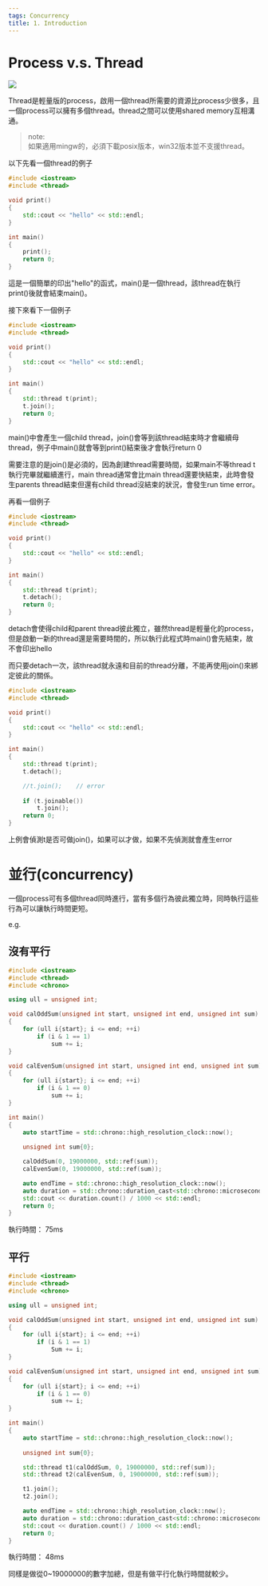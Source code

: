 ```yaml
---
tags: Concurrency
title: 1. Introduction
---
```


# Process v.s. Thread
![](https://i.imgur.com/ecT5WDI.png)

Thread是輕量版的process，啟用一個thread所需要的資源比process少很多，且一個process可以擁有多個thread。thread之間可以使用shared memory互相溝通。

>note:</br>
>如果適用mingw的，必須下載posix版本，win32版本並不支援thread。

以下先看一個thread的例子

```cpp
#include <iostream>
#include <thread>

void print()
{
	std::cout << "hello" << std::endl;
}

int main()
{
	print();
	return 0;
}
```

這是一個簡單的印出"hello"的函式，main()是一個thread，該thread在執行print()後就會結束main()。

接下來看下一個例子
```cpp
#include <iostream>
#include <thread>

void print()
{
	std::cout << "hello" << std::endl;
}

int main()
{
	std::thread t(print);
	t.join();
	return 0;
}
```

main()中會產生一個child thread，join()會等到該thread結束時才會繼續母thread，例子中main()就會等到print()結束後才會執行return 0

需要注意的是join()是必須的，因為創建thread需要時間，如果main不等thread t執行完畢就繼續進行，main thread通常會比main thread還要快結束，此時會發生parents thread結束但還有child thread沒結束的狀況，會發生run time error。

再看一個例子
```cpp
#include <iostream>
#include <thread>

void print()
{
	std::cout << "hello" << std::endl;
}

int main()
{
	std::thread t(print);
	t.detach();
	return 0;
}
```

detach會使得child和parent thread彼此獨立，雖然thread是輕量化的process，但是啟動一新的thread還是需要時間的，所以執行此程式時main()會先結束，故不會印出hello

而只要detach一次，該thread就永遠和目前的thread分離，不能再使用join()來綁定彼此的關係。

```cpp
#include <iostream>
#include <thread>

void print()
{
	std::cout << "hello" << std::endl;
}

int main()
{
	std::thread t(print);
	t.detach();

    //t.join();    // error
	
    if (t.joinable())
		t.join();
	return 0;
}
```

上例會偵測t是否可做join()，如果可以才做，如果不先偵測就會產生error

# 並行(concurrency)
一個process可有多個thread同時進行，當有多個行為彼此獨立時，同時執行這些行為可以讓執行時間更短。

e.g.
## 沒有平行
```cpp
#include <iostream>
#include <thread>
#include <chrono>

using ull = unsigned int;

void calOddSum(unsigned int start, unsigned int end, unsigned int sum)
{
	for (ull i{start}; i <= end; ++i)
		if (i & 1 == 1)
			sum += i;
}

void calEvenSum(unsigned int start, unsigned int end, unsigned int sum)
{
	for (ull i{start}; i <= end; ++i)
		if (i & 1 == 0)
			sum += i;
}

int main()
{
	auto startTime = std::chrono::high_resolution_clock::now();
	
	unsigned int sum{0};

	calOddSum(0, 19000000, std::ref(sum));
	calEvenSum(0, 19000000, std::ref(sum));

	auto endTime = std::chrono::high_resolution_clock::now();
	auto duration = std::chrono::duration_cast<std::chrono::microseconds>(endTime - startTime);
	std::cout << duration.count() / 1000 << std::endl;
	return 0;
}
```

執行時間： 75ms


## 平行
```cpp
#include <iostream>
#include <thread>
#include <chrono>

using ull = unsigned int;

void calOddSum(unsigned int start, unsigned int end, unsigned int sum)
{
	for (ull i{start}; i <= end; ++i)
		if (i & 1 == 1)
			Sum += i;
}

void calEvenSum(unsigned int start, unsigned int end, unsigned int sum)
{
	for (ull i{start}; i <= end; ++i)
		if (i & 1 == 0)
			sum += i;
}

int main()
{
	auto startTime = std::chrono::high_resolution_clock::now();
	
	unsigned int sum{0};

	std::thread t1(calOddSum, 0, 19000000, std::ref(sum));
	std::thread t2(calEvenSum, 0, 19000000, std::ref(sum));

	t1.join();
	t2.join();

	auto endTime = std::chrono::high_resolution_clock::now();
	auto duration = std::chrono::duration_cast<std::chrono::microseconds>(endTime - startTime);
	std::cout << duration.count() / 1000 << std::endl;
	return 0;
}
```

執行時間： 48ms

同樣是做從0~19000000的數字加總，但是有做平行化執行時間就較少。
